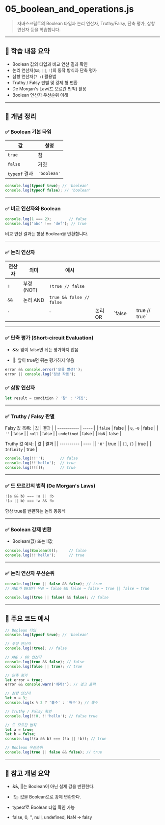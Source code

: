 # 05_boolean_and_operations.js

> 자바스크립트의 Boolean 타입과 논리 연산자, Truthy/Falsy, 단축 평가, 삼항 연산자 등을 학습합니다.

---

## 📌 학습 내용 요약

- Boolean 값의 타입과 비교 연산 결과 확인
- 논리 연산자(`&&`, `||`, `!`)의 동작 방식과 단축 평가
- 삼항 연산자(`? :`) 활용법
- Truthy / Falsy 판별 및 강제 형 변환
- De Morgan's Law(드 모르간 법칙) 활용
- Boolean 연산자 우선순위 이해

---

## 🧠 개념 정리

### ✅ Boolean 기본 타입

| 값         | 설명               |
|------------|--------------------|
| `true`     | 참                  |
| `false`    | 거짓                |
| `typeof` 결과 | `'boolean'`     |

```js
console.log(typeof true); // 'boolean'
console.log(typeof false); // 'boolean'
```

---

### ✅ 비교 연산자와 Boolean
```js
console.log(1 === 2);        // false
console.log('abc' !== 'def'); // true
```
비교 연산 결과는 항상 Boolean을 반환합니다.

---

### ✅ 논리 연산자
| 연산자  | 의미       | 예시                       |       |         |   |                |
| ---- | -------- | ------------------------ | ----- | ------- | - | -------------- |
| `!`  | 부정 (NOT) | `!true // false`         |       |         |   |                |
| `&&` | 논리 AND   | `true && false // false` |       |         |   |                |
| \`   |          | \`                       | 논리 OR | \`false |   | true // true\` |

---
### ✅ 단축 평가 (Short-circuit Evaluation)
- &&: 앞이 false면 뒤는 평가하지 않음

- ||: 앞이 true면 뒤는 평가하지 않음
```js
error && console.error('오류 발생!');
error || console.log('정상 작동');
```

### ✅ 삼항 연산자
```js
let result = condition ? '참' : '거짓';
```

---

### ✅ Truthy / Falsy 판별
Falsy 값 목록:
| 값           | 결과    |
| ----------- | ----- |
| `false`     | false |
| `0`, `-0`   | false |
| `''`        | false |
| `null`      | false |
| `undefined` | false |
| `NaN`       | false |

Truthy 값 예시:
| 값          | 결과   |
| ---------- | ---- |
| `'0'`      | true |
| `[]`, `{}` | true |
| `Infinity` | true |

```js
console.log(!!'');       // false
console.log(!!'hello');  // true
console.log(!![]);       // true
```

---

### ✅ 드 모르간의 법칙 (De Morgan's Laws)
```js
!(a && b) === !a || !b
!(a || b) === !a && !b
```
항상 true를 반환하는 논리 동등식

---

### ✅ Boolean 강제 변환
- Boolean(값) 또는 !!값
```js
console.log(Boolean(0));     // false
console.log(!!'hello');      // true
```

---

### ✅ 논리 연산자 우선순위
```js
console.log(true || false && false); // true
// AND가 OR보다 우선 → false && false → false → true || false → true

console.log((true || false) && false); // false
```

---

## 🧪 주요 코드 예시
```js
// Boolean 타입
console.log(typeof true); // 'boolean'

// 부정 연산자
console.log(!true); // false

// AND / OR 연산자
console.log(true && false); // false
console.log(false || true); // true

// 단축 평가
let error = true;
error && console.warn('에러!'); // 경고 출력

// 삼항 연산자
let x = 3;
console.log(x % 2 ? '홀수' : '짝수'); // 홀수

// Truthy / Falsy 확인
console.log(!!0, !!'hello'); // false true

// 드 모르간 법칙
let a = true;
let b = false;
console.log(!(a && b) === (!a || !b)); // true

// Boolean 우선순위
console.log(true || false && false); // true
```

---
## 🧵 참고 개념 요약
- &&, ||는 Boolean이 아닌 실제 값을 반환한다.

- !!는 값을 Boolean으로 강제 변환한다.

- typeof로 Boolean 타입 확인 가능

- false, 0, '', null, undefined, NaN → falsy